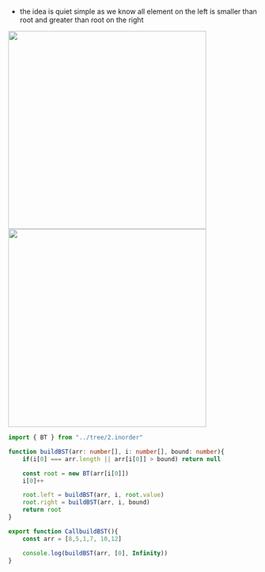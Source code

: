 - the idea is quiet simple as we know all element on the left is smaller than root and greater than root on the right 

<img width=400 height=400 src="https://github.com/user-attachments/assets/0c0acedb-1004-4f51-a68e-15d3d75a005b">


<img width=400 height=400 src="https://github.com/user-attachments/assets/0147f6ce-08b8-4989-b169-b02a71f6031f">


```ts
import { BT } from "../tree/2.inorder"

function buildBST(arr: number[], i: number[], bound: number){
    if(i[0] === arr.length || arr[i[0]] > bound) return null

    const root = new BT(arr[i[0]])
    i[0]++

    root.left = buildBST(arr, i, root.value)
    root.right = buildBST(arr, i, bound)
    return root
}

export function CallbuildBST(){
    const arr = [8,5,1,7, 10,12]

    console.log(buildBST(arr, [0], Infinity))
}
```
